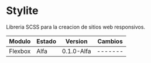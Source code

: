 # Stylite

Libreria SCSS para la creacion de sitios web responsivos.

|Modulo |Estado|Version     |Cambios|
|-------|------|------------|-------|
|Flexbox|Alfa  |0.1.0-Alfa  |-------|